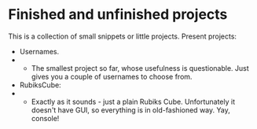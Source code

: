 # Finished and unfinished projects

This is a collection of small snippets or little projects.
Present projects:
- Usernames.
- - The smallest project so far, whose usefulness is questionable. Just gives you a couple of usernames to choose from.
- RubiksCube: 
- - Exactly as it sounds - just a plain Rubiks Cube. Unfortunately it doesn't have GUI, so everything is in old-fashioned way. Yay, console!
